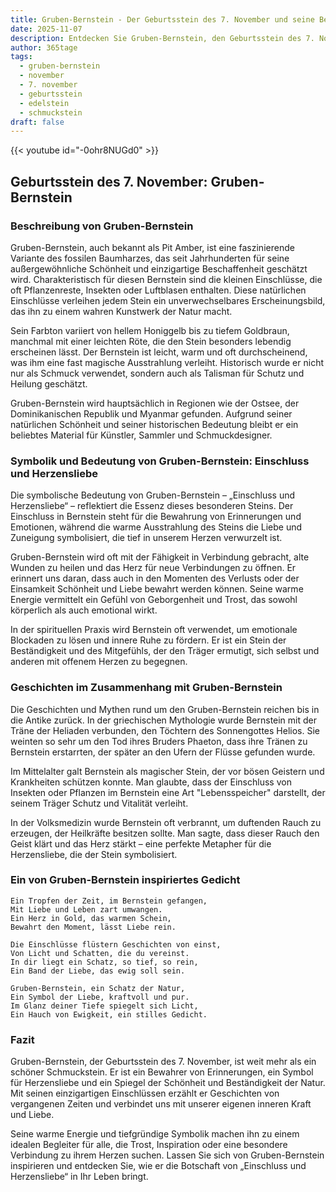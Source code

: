 ```yaml
---
title: Gruben-Bernstein - Der Geburtsstein des 7. November und seine Bedeutung
date: 2025-11-07
description: Entdecken Sie Gruben-Bernstein, den Geburtsstein des 7. November, der Einschluss und Herzensliebe symbolisiert. Seine Symbolik und Geschichte werden Sie inspirieren.
author: 365tage
tags:
  - gruben-bernstein
  - november
  - 7. november
  - geburtsstein
  - edelstein
  - schmuckstein
draft: false
---
```


{{< youtube id="-0ohr8NUGd0" >}}

## Geburtsstein des 7. November: Gruben-Bernstein

### Beschreibung von Gruben-Bernstein

Gruben-Bernstein, auch bekannt als Pit Amber, ist eine faszinierende Variante des fossilen Baumharzes, das seit Jahrhunderten für seine außergewöhnliche Schönheit und einzigartige Beschaffenheit geschätzt wird. Charakteristisch für diesen Bernstein sind die kleinen Einschlüsse, die oft Pflanzenreste, Insekten oder Luftblasen enthalten. Diese natürlichen Einschlüsse verleihen jedem Stein ein unverwechselbares Erscheinungsbild, das ihn zu einem wahren Kunstwerk der Natur macht.

Sein Farbton variiert von hellem Honiggelb bis zu tiefem Goldbraun, manchmal mit einer leichten Röte, die den Stein besonders lebendig erscheinen lässt. Der Bernstein ist leicht, warm und oft durchscheinend, was ihm eine fast magische Ausstrahlung verleiht. Historisch wurde er nicht nur als Schmuck verwendet, sondern auch als Talisman für Schutz und Heilung geschätzt.

Gruben-Bernstein wird hauptsächlich in Regionen wie der Ostsee, der Dominikanischen Republik und Myanmar gefunden. Aufgrund seiner natürlichen Schönheit und seiner historischen Bedeutung bleibt er ein beliebtes Material für Künstler, Sammler und Schmuckdesigner.

### Symbolik und Bedeutung von Gruben-Bernstein: Einschluss und Herzensliebe

Die symbolische Bedeutung von Gruben-Bernstein – „Einschluss und Herzensliebe“ – reflektiert die Essenz dieses besonderen Steins. Der Einschluss in Bernstein steht für die Bewahrung von Erinnerungen und Emotionen, während die warme Ausstrahlung des Steins die Liebe und Zuneigung symbolisiert, die tief in unserem Herzen verwurzelt ist.

Gruben-Bernstein wird oft mit der Fähigkeit in Verbindung gebracht, alte Wunden zu heilen und das Herz für neue Verbindungen zu öffnen. Er erinnert uns daran, dass auch in den Momenten des Verlusts oder der Einsamkeit Schönheit und Liebe bewahrt werden können. Seine warme Energie vermittelt ein Gefühl von Geborgenheit und Trost, das sowohl körperlich als auch emotional wirkt.

In der spirituellen Praxis wird Bernstein oft verwendet, um emotionale Blockaden zu lösen und innere Ruhe zu fördern. Er ist ein Stein der Beständigkeit und des Mitgefühls, der den Träger ermutigt, sich selbst und anderen mit offenem Herzen zu begegnen.

### Geschichten im Zusammenhang mit Gruben-Bernstein

Die Geschichten und Mythen rund um den Gruben-Bernstein reichen bis in die Antike zurück. In der griechischen Mythologie wurde Bernstein mit der Träne der Heliaden verbunden, den Töchtern des Sonnengottes Helios. Sie weinten so sehr um den Tod ihres Bruders Phaeton, dass ihre Tränen zu Bernstein erstarrten, der später an den Ufern der Flüsse gefunden wurde.

Im Mittelalter galt Bernstein als magischer Stein, der vor bösen Geistern und Krankheiten schützen konnte. Man glaubte, dass der Einschluss von Insekten oder Pflanzen im Bernstein eine Art "Lebensspeicher" darstellt, der seinem Träger Schutz und Vitalität verleiht.

In der Volksmedizin wurde Bernstein oft verbrannt, um duftenden Rauch zu erzeugen, der Heilkräfte besitzen sollte. Man sagte, dass dieser Rauch den Geist klärt und das Herz stärkt – eine perfekte Metapher für die Herzensliebe, die der Stein symbolisiert.

### Ein von Gruben-Bernstein inspiriertes Gedicht

```
Ein Tropfen der Zeit, im Bernstein gefangen,  
Mit Liebe und Leben zart umwangen.  
Ein Herz in Gold, das warmen Schein,  
Bewahrt den Moment, lässt Liebe rein.  

Die Einschlüsse flüstern Geschichten von einst,  
Von Licht und Schatten, die du vereinst.  
In dir liegt ein Schatz, so tief, so rein,  
Ein Band der Liebe, das ewig soll sein.  

Gruben-Bernstein, ein Schatz der Natur,  
Ein Symbol der Liebe, kraftvoll und pur.  
Im Glanz deiner Tiefe spiegelt sich Licht,  
Ein Hauch von Ewigkeit, ein stilles Gedicht.  
```

### Fazit

Gruben-Bernstein, der Geburtsstein des 7. November, ist weit mehr als ein schöner Schmuckstein. Er ist ein Bewahrer von Erinnerungen, ein Symbol für Herzensliebe und ein Spiegel der Schönheit und Beständigkeit der Natur. Mit seinen einzigartigen Einschlüssen erzählt er Geschichten von vergangenen Zeiten und verbindet uns mit unserer eigenen inneren Kraft und Liebe.

Seine warme Energie und tiefgründige Symbolik machen ihn zu einem idealen Begleiter für alle, die Trost, Inspiration oder eine besondere Verbindung zu ihrem Herzen suchen. Lassen Sie sich von Gruben-Bernstein inspirieren und entdecken Sie, wie er die Botschaft von „Einschluss und Herzensliebe“ in Ihr Leben bringt.